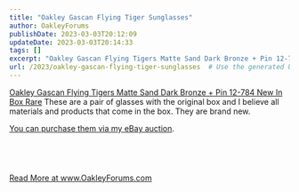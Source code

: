 ```yaml
---
title: "Oakley Gascan Flying Tiger Sunglasses"
author: OakleyForums
publishDate: 2023-03-03T20:12:09
updateDate: 2023-03-03T20:14:33
tags: []
excerpt: "Oakley Gascan Flying Tigers Matte Sand Dark Bronze + Pin 12-784 New In Box Rare These are a pair of glasses with the original box and I believe all materials and products that come in the box. They are brand new.  You can purchase them via my eBay auction.  &nbsp; "
url: /2023/oakley-gascan-flying-tiger-sunglasses  # Use the generated URL with year
---
```

<p><a href="https://www.ebay.com/itm/155436861269">Oakley Gascan Flying Tigers Matte Sand Dark Bronze + Pin 12-784 New In Box Rare</a> These are a pair of glasses with the original box and I believe all materials and products that come in the box. They are brand new.</p>  <p><a href="https://www.ebay.com/itm/155436861269">You can purchase them via my eBay auction</a>.</p>  <h2 id="more-photos">&nbsp;</h2>  <a href="https://www.OakleyForums.com/oakley-gascan-flying-tiger">Read More at www.OakleyForums.com</a>
